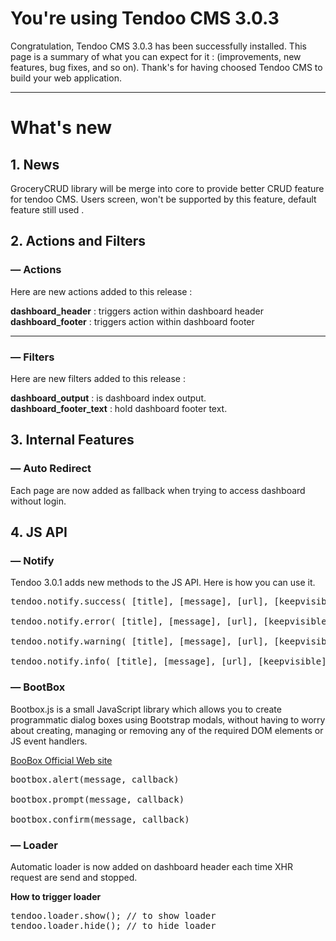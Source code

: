 # You're using Tendoo CMS 3.0.3


Congratulation, Tendoo CMS 3.0.3 has been successfully installed. This page is a summary of what you can expect for it : (improvements, new features, bug fixes, and so on).
Thank's for having choosed Tendoo CMS to build your web application.

---

# What's new

## 1. News
GroceryCRUD library will be merge into core to provide better CRUD feature for tendoo CMS. Users screen, won't be supported by this feature, default feature still used .



## 2. Actions and Filters

### &mdash; Actions

Here are new actions added to this release :

**dashboard_header** : triggers action within dashboard header<br>
**dashboard_footer** : triggers action within dashboard footer

---
### &mdash; Filters

Here are new filters added to this release :

**dashboard_output** : is dashboard index output.<br>
**dashboard_footer_text** : hold dashboard footer text.

## 3. Internal Features

### &mdash; Auto Redirect
Each page are now added as fallback when trying to access dashboard without login.

## 4. JS API

### &mdash; Notify

Tendoo 3.0.1 adds new methods to the JS API. Here is how you can use it.

<pre>
tendoo.notify.success( [title], [message], [url], [keepvisible]); // will print a success notice.

tendoo.notify.error( [title], [message], [url], [keepvisible]); // will print a error notice.

tendoo.notify.warning( [title], [message], [url], [keepvisible]); // will print a warning notice.

tendoo.notify.info( [title], [message], [url], [keepvisible]); // will print an info notice.
</pre>

### &mdash; BootBox
Bootbox.js is a small JavaScript library which allows you to create programmatic dialog boxes using Bootstrap modals, without having to worry about creating, managing or removing any of the required DOM elements or JS event handlers. 

<a href="http://bootboxjs.com/#download">BooBox Official Web site</a>
<pre>
bootbox.alert(message, callback)

bootbox.prompt(message, callback)

bootbox.confirm(message, callback)
</pre>

### &mdash;  Loader
Automatic loader is now added on dashboard header each time XHR request are send and stopped.

**How to trigger loader**

<pre>
tendoo.loader.show(); // to show loader
tendoo.loader.hide(); // to hide loader 
</pre>